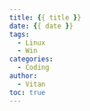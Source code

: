```yaml
---
title: {{ title }}
date: {{ date }}
tags:
  - Linux
  - Win
categories:
  - Coding
author:
  - Vitan
toc: true
---
```

